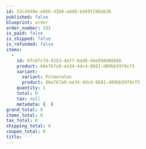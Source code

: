 ```yaml
---
id: 53cd4d4e-e8bb-43b0-a4d8-bd49f246ab30
published: false
blueprint: order
order_number: 282
is_paid: false
is_shipped: false
is_refunded: false
items:
  -
    id: 6fc6fc7d-9153-4a7f-bad9-d4e998d06b6b
    product: 66e767a9-ee34-4dc4-8681-d09bb59f0cf5
    variant:
      variant: Polmaraton
      product: 66e767a9-ee34-4dc4-8681-d09bb59f0cf5
    quantity: 1
    total: 0
    tax: null
    metadata: {  }
grand_total: 0
items_total: 0
tax_total: 0
shipping_total: 0
coupon_total: 0
title: ' '
---
```

